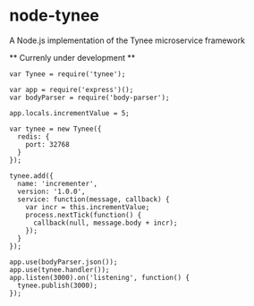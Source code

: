 # node-tynee
A Node.js implementation of the Tynee microservice framework

** Currenly under development **

```
var Tynee = require('tynee');

var app = require('express')();
var bodyParser = require('body-parser');

app.locals.incrementValue = 5;

var tynee = new Tynee({
  redis: {
    port: 32768
  }
});

tynee.add({
  name: 'incrementer',
  version: '1.0.0',
  service: function(message, callback) {
    var incr = this.incrementValue;
    process.nextTick(function() {
      callback(null, message.body + incr);
    });
  }
});

app.use(bodyParser.json());
app.use(tynee.handler());
app.listen(3000).on('listening', function() {
  tynee.publish(3000);
});
```
